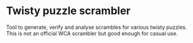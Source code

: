 # Twisty puzzle scrambler

Tool to generate, verify and analyse scrambles for various twisty puzzles. 
This is not an official WCA scrambler but good enough for casual use.